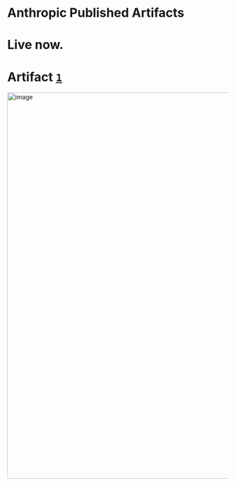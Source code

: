 # Anthropic Published Artifacts
# Live now. 
# Artifact [**`1`**](https://claude.site/artifacts/a683d2bd-ea65-4c04-b44d-cac68e46835f)

<img width="884" alt="image" src="https://github.com/user-attachments/assets/a28e955b-ec26-4823-b701-ccba36ab859e" />
